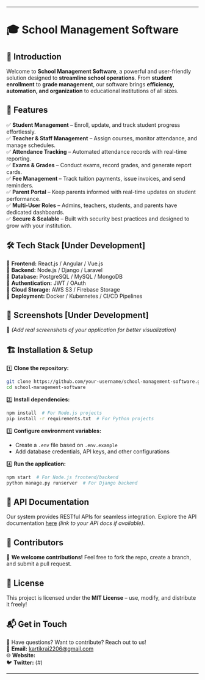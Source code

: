 

---

# 🎓 School Management Software  

## 📌 Introduction  
Welcome to **School Management Software**, a powerful and user-friendly solution designed to **streamline school operations**. From **student enrollment** to **grade management**, our software brings **efficiency, automation, and organization** to educational institutions of all sizes.  

## 🚀 Features  
✅ **Student Management** – Enroll, update, and track student progress effortlessly.  
✅ **Teacher & Staff Management** – Assign courses, monitor attendance, and manage schedules.  
✅ **Attendance Tracking** – Automated attendance records with real-time reporting.  
✅ **Exams & Grades** – Conduct exams, record grades, and generate report cards.  
✅ **Fee Management** – Track tuition payments, issue invoices, and send reminders.  
✅ **Parent Portal** – Keep parents informed with real-time updates on student performance.  
✅ **Multi-User Roles** – Admins, teachers, students, and parents have dedicated dashboards.  
✅ **Secure & Scalable** – Built with security best practices and designed to grow with your institution.  

## 🛠️ Tech Stack  [Under Development]
🔹 **Frontend:** React.js / Angular / Vue.js  
🔹 **Backend:** Node.js / Django / Laravel  
🔹 **Database:** PostgreSQL / MySQL / MongoDB  
🔹 **Authentication:** JWT / OAuth  
🔹 **Cloud Storage:** AWS S3 / Firebase Storage  
🔹 **Deployment:** Docker / Kubernetes / CI/CD Pipelines  

## 📸 Screenshots  [Under Development]
  
📌 *(Add real screenshots of your application for better visualization)*  

## 🏗️ Installation & Setup  
1️⃣ **Clone the repository:**  
   ```bash
   git clone https://github.com/your-username/school-management-software.git
   cd school-management-software
   ```  
2️⃣ **Install dependencies:**  
   ```bash
   npm install  # For Node.js projects
   pip install -r requirements.txt  # For Python projects
   ```  
3️⃣ **Configure environment variables:**  
   - Create a `.env` file based on `.env.example`  
   - Add database credentials, API keys, and other configurations  

4️⃣ **Run the application:**  
   ```bash
   npm start  # For Node.js frontend/backend
   python manage.py runserver  # For Django backend
   ```  

## 📜 API Documentation  
Our system provides RESTful APIs for seamless integration. Explore the API documentation [here](#) *(link to your API docs if available)*.  

## 👥 Contributors  
🚀 **We welcome contributions!** Feel free to fork the repo, create a branch, and submit a pull request.  

## 📄 License  
This project is licensed under the **MIT License** – use, modify, and distribute it freely!  

## 📬 Get in Touch  
💬 Have questions? Want to contribute? Reach out to us!  
📧 **Email:** kartikrai2206@gmail.com  
🌐 **Website:**   
🐦 **Twitter:** (#)  

---

